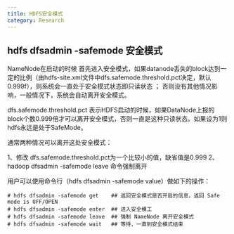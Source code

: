```yaml
---
title: HDFS安全模式
category: Research
---
```


## hdfs dfsadmin -safemode 安全模式
NameNode在启动的时候 首先进入安全模式，如果datanode丢失的block达到一定的比例（由hdfs-site.xml文件中dfs.safemode.threshold.pct决定，默认0.999f），则系统会一直处于安全模式状态即只读状态 ； 否则没有其他情况影响，一般情况下，系统会自动离开安全模式。

dfs.safemode.threshold.pct 表示HDFS启动的时候，如果DataNode上报的 block个数0.999倍才可以离开安全模式，否则一直是这种只读状态。如果设为1则hdfs永远是处于SafeMode。

通常两种情况可以离开这处安全模式：

1、修改 dfs.safemode.threshold.pct为一个比较小的值，缺省值是0.999
2、hadoop dfsadmin -safemode leave 命令强制离开


用户可以使用命令行（hdfs dfsadmin -safemode value）做如下的操作：
```
# hdfs dfsadmin -safemode get    ## 返回安全模式是否开启的信息，返回 Safe mode is OFF/OPEN
# hdfs dfsadmin -safemode enter  ## 进入安全模工
# hdfs dfsadmin -safemode leave  ## 强制 NameNode 离开安全模式
# hdfs dfsadmin -safemode wait   ## 等待，一直到安全模式结束
```